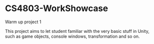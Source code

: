 # CS4803-WorkShowcase
Warm up project 1

This project aims to let student familiar with the very basic stuff in Unity, such as game objects, console windows, transformation and so on.
